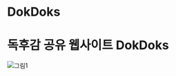 # DokDoks
# 독후감 공유 웹사이트 DokDoks 

![그림1](https://github.com/Cho-ga-nom/dokdoks/assets/43463560/243d0cfc-eacf-4d3e-9686-86d889c3270d)

